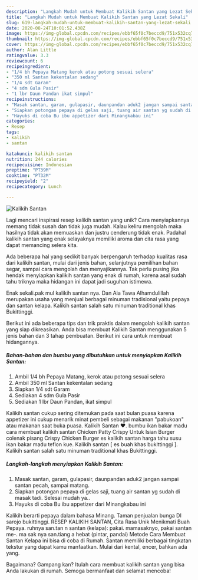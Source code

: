 ```yaml
---
description: "Langkah Mudah untuk Membuat Kalikih Santan yang Lezat Sekali"
title: "Langkah Mudah untuk Membuat Kalikih Santan yang Lezat Sekali"
slug: 619-langkah-mudah-untuk-membuat-kalikih-santan-yang-lezat-sekali
date: 2020-08-24T10:01:52.438Z
image: https://img-global.cpcdn.com/recipes/ebbf65f0c7beccd9/751x532cq70/kalikih-santan-foto-resep-utama.jpg
thumbnail: https://img-global.cpcdn.com/recipes/ebbf65f0c7beccd9/751x532cq70/kalikih-santan-foto-resep-utama.jpg
cover: https://img-global.cpcdn.com/recipes/ebbf65f0c7beccd9/751x532cq70/kalikih-santan-foto-resep-utama.jpg
author: Alan Little
ratingvalue: 3.3
reviewcount: 6
recipeingredient:
- "1/4 bh Pepaya Matang kerok atau potong sesuai selera"
- "350 ml Santan kekentalan sedang"
- "1/4 sdt Garam"
- "4 sdm Gula Pasir"
- "1 lbr Daun Pandan ikat simpul"
recipeinstructions:
- "Masak santan, garam, gulapasir, daunpandan aduk2 jangan sampai santan pecah, sampai matang."
- "Siapkan potongan pepaya di gelas saji, tuang air santan yg sudah di masak tadi. Selesai mudah ya.."
- "Hayuks di coba Bu ibu appetizer dari Minangkabau ini"
categories:
- Resep
tags:
- kalikih
- santan

katakunci: kalikih santan 
nutrition: 244 calories
recipecuisine: Indonesian
preptime: "PT39M"
cooktime: "PT32M"
recipeyield: "2"
recipecategory: Lunch

---
```



![Kalikih Santan](https://img-global.cpcdn.com/recipes/ebbf65f0c7beccd9/751x532cq70/kalikih-santan-foto-resep-utama.jpg)

Lagi mencari inspirasi resep kalikih santan yang unik? Cara menyiapkannya memang tidak susah dan tidak juga mudah. Kalau keliru mengolah maka hasilnya tidak akan memuaskan dan justru cenderung tidak enak. Padahal kalikih santan yang enak selayaknya memiliki aroma dan cita rasa yang dapat memancing selera kita.

Ada beberapa hal yang sedikit banyak berpengaruh terhadap kualitas rasa dari kalikih santan, mulai dari jenis bahan, selanjutnya pemilihan bahan segar, sampai cara mengolah dan menyajikannya. Tak perlu pusing jika hendak menyiapkan kalikih santan yang enak di rumah, karena asal sudah tahu triknya maka hidangan ini dapat jadi suguhan istimewa.

Enak sekali.pak mul kalikih santan nya. Dan Aia Tawa Alhamdulillah merupakan usaha yang menjual berbagai minuman tradisional yaitu pepaya dan santan kelapa. Kalikih santan salah satu minuman traditional khas Bukittinggi.


Berikut ini ada beberapa tips dan trik praktis dalam mengolah kalikih santan yang siap dikreasikan. Anda bisa membuat Kalikih Santan menggunakan 5 jenis bahan dan 3 tahap pembuatan. Berikut ini cara untuk membuat hidangannya.

<!--inarticleads1-->

##### Bahan-bahan dan bumbu yang dibutuhkan untuk menyiapkan Kalikih Santan:

1. Ambil 1/4 bh Pepaya Matang, kerok atau potong sesuai selera
1. Ambil 350 ml Santan kekentalan sedang
1. Siapkan 1/4 sdt Garam
1. Sediakan 4 sdm Gula Pasir
1. Sediakan 1 lbr Daun Pandan, ikat simpul


Kalikih santan cukup sering ditemukan pada saat bulan puasa karena appetizer ini cukup menarik minat pembeli sebagai makanan &#34;pabukoan&#34; atau makanan saat buka puasa. Kalikih Santan ❤. bumbu ikan bakar madu cara membuat kalikih santan Chicken Patty Crispy Untuk Isian Burger colenak pisang Crispy Chicken Burger es kalikih santan harga tahu susu ikan bakar madu teflon kue. Kalikih santan [ es buah khas bukittinggi ]. Kalikih santan salah satu minuman traditional khas Bukittinggi. 

<!--inarticleads2-->

##### Langkah-langkah menyiapkan Kalikih Santan:

1. Masak santan, garam, gulapasir, daunpandan aduk2 jangan sampai santan pecah, sampai matang.
1. Siapkan potongan pepaya di gelas saji, tuang air santan yg sudah di masak tadi. Selesai mudah ya..
1. Hayuks di coba Bu ibu appetizer dari Minangkabau ini


Kalikih berarti pepaya dalam bahasa Minang. Taman penjualan bunga DI sarojo bukittinggi. RESEP KALIKIH SANTAN, Cita Rasa Unik Menikmati Buah Pepaya. ruhnya san.tan n santan (kelapa): pakai. mamasaknyo, pakai santan me-. ma sak nya san.tiang a hebat (pintar, pandai) Metode Cara Membuat Santan Kelapa ini bisa di coba di Rumah. Santan memiliki berbagai tingkatan tekstur yang dapat kamu manfaatkan. Mulai dari kental, encer, bahkan ada yang. 

Bagaimana? Gampang kan? Itulah cara membuat kalikih santan yang bisa Anda lakukan di rumah. Semoga bermanfaat dan selamat mencoba!
